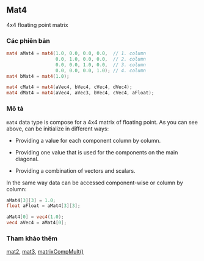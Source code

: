 ## Mat4
4x4 floating point matrix

### Các phiên bản
```glsl
mat4 aMat4 = mat4(1.0, 0.0, 0.0, 0.0,  // 1. column
                  0.0, 1.0, 0.0, 0.0,  // 2. column
                  0.0, 0.0, 1.0, 0.0,  // 3. column
                  0.0, 0.0, 0.0, 1.0); // 4. column
mat4 bMat4 = mat4(1.0);

mat4 cMat4 = mat4(aVec4, bVec4, cVec4, dVec4);
mat4 dMat4 = mat4(aVec4, aVec3, bVec4, cVec4, aFloat);
```

### Mô tả
```mat4``` data type is compose for a 4x4 matrix of floating point. As you can see above, can be initialize in different ways:

- Providing a value for each component column by column.

- Providing one value that is used for the components on the main diagonal.

- Providing a combination of vectors and scalars.

In the same way data can be accessed component-wise or column by column:

```glsl
aMat4[3][3] = 1.0;
float aFloat = aMat4[3][3];

aMat4[0] = vec4(1.0);
vec4 aVec4 = aMat4[0];
```

### Tham khảo thêm
[mat2](/glossary/?lan=vi&search=mat2), [mat3](/glossary/?lan=vi&search=mat3), [matrixCompMult()](/glossary/?lan=vi&search=matrixCompMult)
